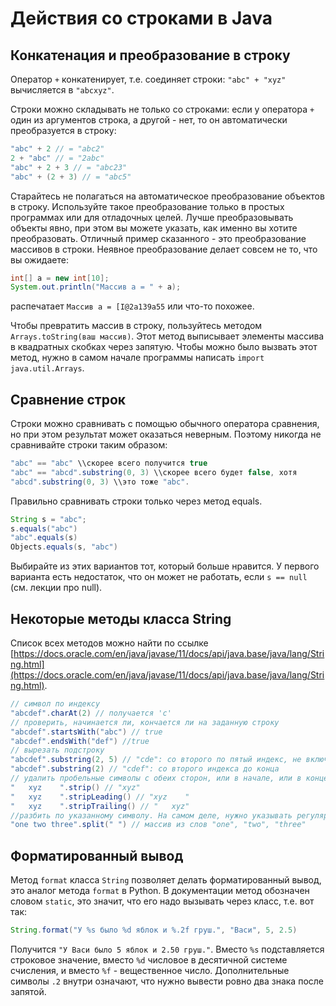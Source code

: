 # Действия со строками в Java

## Конкатенация и преобразование в строку

Оператор `+` конкатенирует, т.е. соединяет строки: `"abc" + "xyz"` вычисляется в `"abcxyz"`.

Строки можно складывать не только со строками: если у
оператора `+` один из аргументов строка, а другой - нет, то он автоматически преобразуется в строку:

```java
"abc" + 2 // = "abc2"
2 + "abc" // = "2abc"
"abc" + 2 + 3 // = "abc23"
"abc" + (2 + 3) // = "abc5"
```

Старайтесь не полагаться на автоматическое преобразование объектов в строку. Используйте такое преобразование только в простых программах
или для отладочных целей. Лучше преобразовывать объекты явно, при этом вы можете указать, как именно вы хотите преобразовать. 
Отличный пример сказанного - это преобразование массивов в строки. Неявное преобразование делает совсем не то, что вы ожидаете:

```java
int[] a = new int[10];
System.out.println("Массив a = " + a);
```
распечатает `Массив a = [I@2a139a55` или что-то похожее.

Чтобы превратить массив в строку, пользуйтесь методом `Arrays.toString(ваш массив)`. Этот метод выписывает элементы массива в квадратных
скобках через запятую. Чтобы можно было вызвать этот метод, нужно в самом начале программы написать `import java.util.Arrays`.

## Сравнение строк

Строки можно сравнивать с помощью обычного оператора сравнения, но при этом результат может оказаться неверным. Поэтому никогда не сравнивайте строки таким образом:

```java
"abc" == "abc" \\скорее всего получится true
"abc" == "abcd".substring(0, 3) \\скорее всего будет false, хотя
"abcd".substring(0, 3) \\это тоже "abc".
```

Правильно сравнивать строки только через метод equals.

```java
String s = "abc";
s.equals("abc")
"abc".equals(s)
Objects.equals(s, "abc")
```

Выбирайте из этих вариантов тот, который больше нравится. У первого варианта есть недостаток, что он может не работать, если `s == null` (см. лекции про null).

## Некоторые методы класса String
Список всех методов можно найти по ссылке [https://docs.oracle.com/en/java/javase/11/docs/api/java.base/java/lang/String.html](https://docs.oracle.com/en/java/javase/11/docs/api/java.base/java/lang/String.html).

```java
// символ по индексу
"abcdef".charAt(2) // получается 'c'
// проверить, начинается ли, кончается ли на заданную строку
"abcdef".startsWith("abc") // true
"abcdef".endsWith("def") //true
// вырезать подстроку
"abcdef".substring(2, 5) // "cde": со второго по пятый индекс, не включительно
"abcdef".substring(2) // "cdef": со второго индекса до конца
// удалить пробельные символы с обеих сторон, или в начале, или в конце
"   xyz    ".strip() // "xyz"
"   xyz    ".stripLeading() // "xyz    " 
"   xyz    ".stripTrailing() // "   xyz"
//разбить по указанному символу. На самом деле, нужно указывать регулярное выражение. См. позже.
"one two three".split(" ") // массив из слов "one", "two", "three"
```

## Форматированный вывод
Метод `format` класса `String` позволяет делать форматированный вывод, это аналог метода `format` в Python. В документации метод обозначен словом `static`, это значит, что его надо вызывать через класс, т.е. вот так:
```java
String.format("У %s было %d яблок и %.2f груш.", "Васи", 5, 2.5)
```
Получится `"У Васи было 5 яблок и 2.50 груш."`. Вместо `%s` подставляется строковое значение, вместо `%d` числовое в десятичной системе
счисления, и вместо `%f` - вещественное число. Дополнительные символы `.2` внутри означают, что нужно вывести ровно два знака после запятой.

